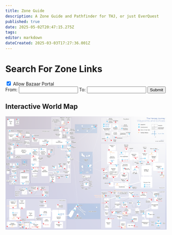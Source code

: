 ```yaml
---
title: Zone Guide
description: A Zone Guide and Pathfinder for THJ, or just EverQuest
published: true
date: 2025-05-02T20:47:15.275Z
tags: 
editor: markdown
dateCreated: 2025-03-03T17:27:36.001Z
---
```


<div class="container">
  <form action="" id="searchForm">
    <h1>Search For Zone Links</h1>
<div class="checkbox-group">
  <input type="checkbox" id="isBazaarPortalAllowed" name="isBazaarPortalAllowed" checked>
  <label for="isBazaarPortalAllowed">Allow Bazaar Portal</label>
</div>
    From:
    <input list="zones" name="from" id="from">
    To:
    <input list="zones" name="to" id="to">
    <datalist id="zones"></datalist>
    <button type="submit">Submit</button>
  </form>
  <div id="results"></div>
</div>
<h2 id="world-map">Interactive World Map</h2>
<div class="map-wrapper">
  <!-- ► point the src to wherever you store the file in Wiki.js assets ◄ -->
  <img id="thjZoneMap" src="/map/thj-waypoints.png" alt="THJ Zone Map">
</div>
